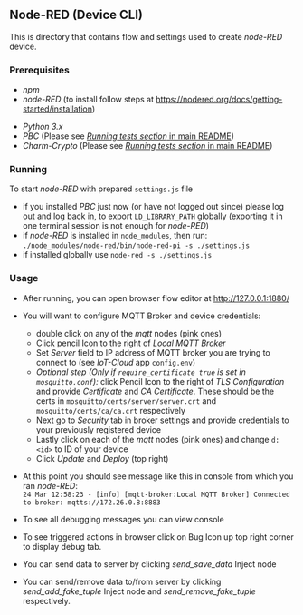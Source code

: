 ## Node-RED (Device CLI)

This is directory that contains flow and settings used to create _node-RED_ device.

### Prerequisites
* _npm_
* _node-RED_ (to install follow steps at <https://nodered.org/docs/getting-started/installation>)
- _Python 3.x_
- _PBC_ (Please see [_Running tests section_ in main README](../README.md))
- _Charm-Crypto_ (Please see [_Running tests section_ in main README](../README.md))

### Running
To start _node-RED_ with prepared `settings.js` file
* if you installed _PBC_ just now (or have not logged out since) please log out and log back in, to export `LD_LIBRARY_PATH`
globally (exporting it in one terminal session is not enough for _node-RED_)
* if _node-RED_ is installed in `node_modules`, then run: <br/> `./node_modules/node-red/bin/node-red-pi -s ./settings.js`
* if installed globally use `node-red -s ./settings.js`


### Usage
* After running, you can open browser flow editor at <http://127.0.0.1:1880/>
* You will want to configure MQTT Broker and device credentials:
    * double click on any of the _mqtt_ nodes (pink ones)
    * Click pencil Icon to the right of _Local MQTT Broker_
    * Set _Server_ field to IP address of MQTT broker you are trying to connect to (see _IoT-Cloud_ app `config.env`)
    * _Optional step (Only if `require_certificate true` is set in `mosquitto.conf`):_ click Pencil Icon to the right of _TLS Configuration_ and provide _Certificate_ and _CA Certificate_.
        These should be the certs in `mosquitto/certs/server/server.crt` and `mosquitto/certs/ca/ca.crt` respectively
    * Next go to _Security_ tab in broker settings and provide credentials to your previously registered device
    * Lastly click on each of the _mqtt_ nodes (pink ones) and change `d:<id>` to ID of your device
    * Click _Update_ and _Deploy_ (top right)

* At this point you should see message like this in console from which you ran _node-RED_: <br/> `24 Mar 12:58:23 - [info] [mqtt-broker:Local MQTT Broker] Connected to broker: mqtts://172.26.0.8:8883`
* To see all debugging messages you can view console
* To see triggered actions in browser click on Bug Icon up top right corner to display debug tab.
* You can send data to server by clicking _send_save_data_ Inject node
* You can send/remove data to/from server by clicking _send_add_fake_tuple_ Inject node and _send_remove_fake_tuple_ respectively.
